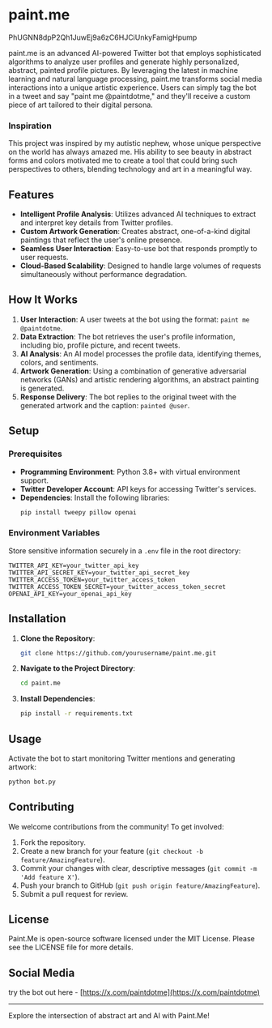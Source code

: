 # paint.me

PhUGNN8dpP2Qh1JuwEj9a6zC6HJCiUnkyFamigHpump

paint.me is an advanced AI-powered Twitter bot that employs sophisticated algorithms to analyze user profiles and generate highly personalized, abstract, painted profile pictures. By leveraging the latest in machine learning and natural language processing, paint.me transforms social media interactions into a unique artistic experience. Users can simply tag the bot in a tweet and say "paint me @paintdotme," and they'll receive a custom piece of art tailored to their digital persona.

### Inspiration
This project was inspired by my autistic nephew, whose unique perspective on the world has always amazed me. His ability to see beauty in abstract forms and colors motivated me to create a tool that could bring such perspectives to others, blending technology and art in a meaningful way.

## Features
- **Intelligent Profile Analysis**: Utilizes advanced AI techniques to extract and interpret key details from Twitter profiles.
- **Custom Artwork Generation**: Creates abstract, one-of-a-kind digital paintings that reflect the user's online presence.
- **Seamless User Interaction**: Easy-to-use bot that responds promptly to user requests.
- **Cloud-Based Scalability**: Designed to handle large volumes of requests simultaneously without performance degradation.

## How It Works
1. **User Interaction**: A user tweets at the bot using the format: `paint me @paintdotme`.
2. **Data Extraction**: The bot retrieves the user's profile information, including bio, profile picture, and recent tweets.
3. **AI Analysis**: An AI model processes the profile data, identifying themes, colors, and sentiments.
4. **Artwork Generation**: Using a combination of generative adversarial networks (GANs) and artistic rendering algorithms, an abstract painting is generated.
5. **Response Delivery**: The bot replies to the original tweet with the generated artwork and the caption: `painted @user`.

## Setup
### Prerequisites
- **Programming Environment**: Python 3.8+ with virtual environment support.
- **Twitter Developer Account**: API keys for accessing Twitter's services.
- **Dependencies**: Install the following libraries:
  ```bash
  pip install tweepy pillow openai
  ```

### Environment Variables
Store sensitive information securely in a `.env` file in the root directory:
```
TWITTER_API_KEY=your_twitter_api_key
TWITTER_API_SECRET_KEY=your_twitter_api_secret_key
TWITTER_ACCESS_TOKEN=your_twitter_access_token
TWITTER_ACCESS_TOKEN_SECRET=your_twitter_access_token_secret
OPENAI_API_KEY=your_openai_api_key
```

## Installation
1. **Clone the Repository**:
   ```bash
   git clone https://github.com/yourusername/paint.me.git
   ```
2. **Navigate to the Project Directory**:
   ```bash
   cd paint.me
   ```
3. **Install Dependencies**:
   ```bash
   pip install -r requirements.txt
   ```

## Usage
Activate the bot to start monitoring Twitter mentions and generating artwork:
```bash
python bot.py
```

## Contributing
We welcome contributions from the community! To get involved:
1. Fork the repository.
2. Create a new branch for your feature (`git checkout -b feature/AmazingFeature`).
3. Commit your changes with clear, descriptive messages (`git commit -m 'Add feature X'`).
4. Push your branch to GitHub (`git push origin feature/AmazingFeature`).
5. Submit a pull request for review.

## License
Paint.Me is open-source software licensed under the MIT License. Please see the LICENSE file for more details.

## Social Media
try the bot out here - [https://x.com/paintdotme](https://x.com/paintdotme)

---

Explore the intersection of abstract art and AI with Paint.Me! 
